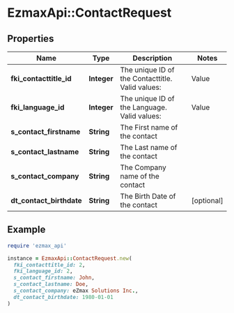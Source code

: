 # EzmaxApi::ContactRequest

## Properties

| Name | Type | Description | Notes |
| ---- | ---- | ----------- | ----- |
| **fki_contacttitle_id** | **Integer** | The unique ID of the Contacttitle.  Valid values:  |Value|Description| |-|-| |1|Ms.| |2|Mr.| |4|(Blank)| |5|Me (For Notaries)| |  |
| **fki_language_id** | **Integer** | The unique ID of the Language.  Valid values:  |Value|Description| |-|-| |1|French| |2|English| |  |
| **s_contact_firstname** | **String** | The First name of the contact |  |
| **s_contact_lastname** | **String** | The Last name of the contact |  |
| **s_contact_company** | **String** | The Company name of the contact |  |
| **dt_contact_birthdate** | **String** | The Birth Date of the contact | [optional] |

## Example

```ruby
require 'ezmax_api'

instance = EzmaxApi::ContactRequest.new(
  fki_contacttitle_id: 2,
  fki_language_id: 2,
  s_contact_firstname: John,
  s_contact_lastname: Doe,
  s_contact_company: eZmax Solutions Inc.,
  dt_contact_birthdate: 1980-01-01
)
```

